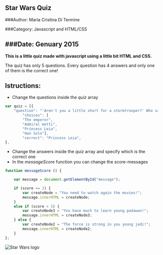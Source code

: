 ## Star Wars Quiz
###Author: Maria Cristina Di Termine

###Category: Javascript and HTML/CSS

###Date: Genuary 2015
----------------------------------------------------------------------

**This is a little quiz made with javascript using a little bit HTML and CSS.**

The quiz has only 5 questions. Every question has 4 answers and only one of them is the correct one!

## Istructions:
- Change the questions inside the _quiz_ array
```js
var quiz = [{
    "question": "'Aren't you a little short for a stormtrooper?' Who said it?",
        "choices": [
        "The emperor",
        "Admiral motti",
        "Princess Leia",
        "Han Solo"],
        "correct": "Princess Leia",
},
```
- Change the answers inside the _quiz_ array and specify which is the correct one
- In the _messageScore_ function you can change the score-messages
```js
function messageScore () {

    var message = document.getElementById("message");

    if (score <= 2) {
        var createNode = "You need to watch again the movies!";
        message.innerHTML = createNode;
    }
    else if (score < 5) {
        var createNode3 = "You have much to learn young padawan!";
        message.innerHTML = createNode3;
    } else {
        var createNode2 = "The force is strong in you young jedi!";
        message.innerHTML = createNode2;
    }
};
```

![Star Wars logo](http://moore.se/frame/uploads/2012/11/star-wars-logo.jpg)
